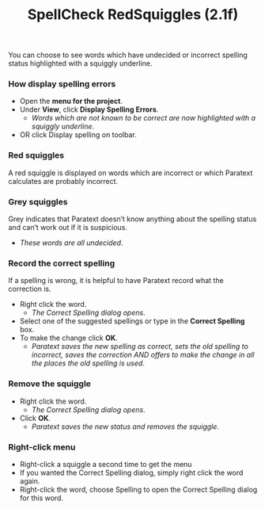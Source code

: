 ﻿---
title: SpellCheck RedSquiggles (2.1f)
---
You can choose to see words which have undecided or incorrect spelling status highlighted with a squiggly underline.

### How display spelling errors

-  Open the **menu for the project**.
-  Under **View**, click **Display Spelling Errors**.  
    - *Words which are not known to be correct are now highlighted with a squiggly underline*.
-  OR click Display spelling on toolbar.

### Red squiggles

A red squiggle is displayed on words which are incorrect or which Paratext calculates are probably incorrect.

### Grey squiggles

Grey indicates that Paratext doesn’t know anything about the spelling status and can’t work out if it is suspicious.
-   *These words are all undecided*.

### Record the correct spelling

If a spelling is wrong, it is helpful to have Paratext record what the correction is.

-  Right click the word.  
    -  *The Correct Spelling dialog opens*.
-  Select one of the suggested spellings or type in the **Correct Spelling** box.
-  To make the change click **OK**.  
    -  *Paratext saves the new spelling as correct, sets the old spelling to incorrect, saves the correction AND offers to make the change in all the places the old spelling is used*.
### Remove the squiggle

-  Right click the word.  
    -  *The Correct Spelling dialog opens*.  
-  Click **OK**.  
    -  *Paratext saves the new status and removes the squiggle*.
### Right-click menu

-  Right-click a squiggle a second time to get the menu
-  If you wanted the Correct Spelling dialog, simply right click the word again.
-  Right-click the word, choose Spelling to open the Correct Spelling dialog for this word.
